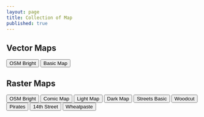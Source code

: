 ```yaml
---
layout: page
title: Collection of Map
published: true
---
```


## Vector Maps

<div id="vector-map" class="map-preview"></div>

<button id="vector-osm-bright">OSM Bright</button>
<button id="vector-osm-basic">Basic Map</button>

<script src='https://api.tiles.mapbox.com/mapbox-gl-js/v0.12.1/mapbox-gl.js'></script>
<link href='https://api.tiles.mapbox.com/mapbox-gl-js/v0.12.1/mapbox-gl.css' rel='stylesheet' />

<script>
	mapboxgl.accessToken = 'pk.eyJ1IjoibW9yZ2Vua2FmZmVlIiwiYSI6IjIzcmN0NlkifQ.0LRTNgCc-envt9d5MzR75w';
	var brightMap = new mapboxgl.Map({
		    container: 'vector-map',
		    style: '/styles/bright-v8.json',
		    center: [8.54124, 47.36686],
		    zoom: 6
	});

	var bright = document.getElementById("vector-osm-bright");
	bright.onclick = function(e) {
		e.preventDefault();
        e.stopPropagation();
        var brightMap = new mapboxgl.Map({
		    container: 'vector-map',
		    style: '/styles/bright-v8.json',
		    center: [8.54124, 47.36686],
		    zoom: 6
		});
	}
	var basic = document.getElementById("vector-osm-basic");
	basic.onclick = function(e) {
		e.preventDefault();
        e.stopPropagation();
        var basicMap = new mapboxgl.Map({
		    container: 'vector-map',
		    style: '/styles/basic-v8.json',
		    center: [8.54124, 47.36686],
		    zoom: 6
		});
	}
</script>

## Raster Maps

<div id="raster-map" class="map-preview"></div>

<button id="raster-osm-bright">OSM Bright</button>
<button id="comic-map">Comic Map</button>
<button id="light-map">Light Map</button>
<button id="dark-map">Dark Map</button>
<button id="streets-basic">Streets Basic</button>
<button id="woodcut">Woodcut</button>
<button id="pirates">Pirates</button>
<button id="fourteen-street">14th Street</button>
<button id="wheatpaste">Wheatpaste</button>

<script src="http://cdn.leafletjs.com/leaflet/v0.7.7/leaflet.js"></script>
<link rel="stylesheet" href="http://cdn.leafletjs.com/leaflet/v0.7.7/leaflet.css" />

<script>
var map = L.map('raster-map').setView([51.505, -0.09], 13);
var layer = L.tileLayer('http://rastertiles.osm2vectortiles.org/osm-bright/{z}/{x}/{y}.png').addTo(map);

var osm_bright = document.getElementById("raster-osm-bright");
var comic_map = document.getElementById("comic-map");
var light_map = document.getElementById("light-map");
var dark_map = document.getElementById("dark-map");
var streets_basic = document.getElementById("streets-basic");
var woodcut = document.getElementById("woodcut");
var pirates = document.getElementById("pirates");
var fourteen_street = document.getElementById("fourteen-street");
var wheatpaste = document.getElementById("wheatpaste");

addClickListener(osm_bright, 'http://rastertiles.osm2vectortiles.org/osm-bright/{z}/{x}/{y}.png');
addClickListener(comic_map, 'http://rastertiles.osm2vectortiles.org/comic/{z}/{x}/{y}.png');
addClickListener(light_map, 'http://rastertiles.osm2vectortiles.org/light/{z}/{x}/{y}.png');
addClickListener(dark_map, 'http://rastertiles.osm2vectortiles.org/dark/{z}/{x}/{y}.png');
addClickListener(streets_basic, 'http://rastertiles.osm2vectortiles.org/streets-basic/{z}/{x}/{y}.png');
addClickListener(woodcut, 'http://rastertiles.osm2vectortiles.org/woodcut/{z}/{x}/{y}.png');
addClickListener(pirates, 'http://rastertiles.osm2vectortiles.org/pirates/{z}/{x}/{y}.png');
addClickListener(fourteen_street, 'http://rastertiles.osm2vectortiles.org/14th-street/{z}/{x}/{y}.png');
addClickListener(wheatpaste, 'http://rastertiles.osm2vectortiles.org/wheatpaste/{z}/{x}/{y}.png');

function addClickListener(mapButton, url) {
	mapButton.onclick = function(e) {
		e.preventDefault();
	    e.stopPropagation();
	    layer.setUrl(url);
	}
}
</script>
